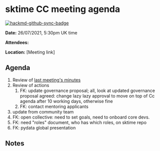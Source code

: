# sktime CC meeting agenda

[![hackmd-github-sync-badge](https://hackmd.io/y1OcL1QMQLiZjRwVB0t0RQ/badge)](https://hackmd.io/y1OcL1QMQLiZjRwVB0t0RQ)

**Date:** 
26/07/2021, 5:30pm UK time

**Attendees:** 

**Location:** 
[Meeting link]

## Agenda
1. Review of [last meeting's minutes](https://github.com/sktime/community-council/tree/master/previous_meetings)
2. Review of actions
    1. FK: update governance proposal; all, look at updated governance proposal
       agreed: change lazy lazy approval to move on top of Cc agenda after 10 working days, otherwise fine
    2. FK: contact mentoring applicants
3. update from community team
4. FK: open collective: need to set goals, need to onboard core devs.
5. FK: need "roles" document, who has which roles, on sktime repo
6. FK: pydata global presentation

## Notes

